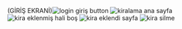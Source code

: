 (GİRİŞ EKRANİ)![login giriş button](https://github.com/user-attachments/assets/a2c71c09-92d7-4109-b063-5360fdeeccb1)
![kiralama ana sayfa](https://github.com/user-attachments/assets/189b2990-c0f7-4a37-b90a-8f527f799e2d)
![kira eklenmiş hali boş](https://github.com/user-attachments/assets/48bd0c4d-3cbd-4535-8118-403bf9689581)
![kira eklendi sayfa](https://github.com/user-attachments/assets/cc9c0f60-7cae-4544-b149-a1dca1ae8688)
![kira silme](https://github.com/user-attachments/assets/ec2a472c-4ee7-42f0-a503-dddc62f1554c)
